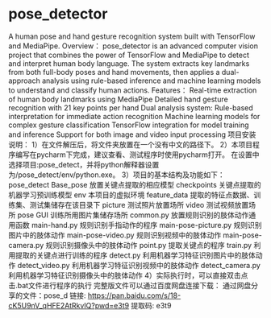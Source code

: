 # pose_detector
A human pose and hand gesture recognition system built with TensorFlow and MediaPipe.
Overview：
pose_detector is an advanced computer vision project that combines the power of TensorFlow and MediaPipe to detect and interpret human body language. 
The system extracts key landmarks from both full-body poses and hand movements, then applies a dual-approach analysis using rule-based inference and 
machine learning models to understand and classify human actions.
Features：
Real-time extraction of human body landmarks using MediaPipe
Detailed hand gesture recognition with 21 key points per hand
Dual analysis system:
Rule-based interpretation for immediate action recognition
Machine learning models for complex gesture classification
TensorFlow integration for model training and inference
Support for both image and video input processing
项目安装说明：
1）在文件解压后，将文件夹放置在一个没有中文的路径下。
2）本项目程序编写在pycharm下完成，建议查看、测试程序时使用pycharm打开。
在设置中选择项目:pose_detect，并将python解释器设置为/pose_detect/env/python.exe。
3）项目的基本结构及功能如下：
pose_detect	Base_pose 放置关键点提取的相应模型
			checkpoints 关键点提取的机器学习预训练模型
			env 本项目的虚拟环境
			feature_data 提取的特征点数据、训练集、测试集储存在该目录下
			picture 测试照片放置场所
			video 测试视频放置场所
			pose GUI 训练所用图片集储存场所
			common.py 放置规则识别的肢体动作通用函数
			main-hand.py 规则识别手指动作的程序
			main-pose-picture.py 规则识别图片中的肢体动作
			main-pose-video.py 规则识别视频中的肢体动作
			main-pose-camera.py 规则识别摄像头中的肢体动作
			point.py 提取关键点的程序
			train.py 利用提取的关键点进行训练的程序
			detect.py 利用机器学习特征识别图片中的肢体动作
			detect_video.py 利用机器学习特征识别视频中的肢体动作
			detect_camera.py 利用机器学习特征识别摄像头中的肢体动作
4）实际执行时，可以直接双击点击.bat文件进行程序的执行
完整版文件可以通过百度网盘连接下载：
通过网盘分享的文件：pose_d
链接: https://pan.baidu.com/s/18-cK5U9nV_qHFE2AtRkvIQ?pwd=e3t9 提取码: e3t9 

